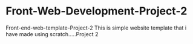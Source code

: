 # Front-Web-Development-Project-2
Front-end-web-template-Project-2 This is simple website template that i have made using scratch.....Project 2
